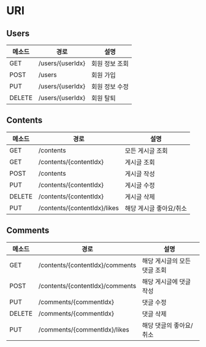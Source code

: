 # URI

## Users

| 메소드 | 경로                      | 설명                           |
| ------ | ------------------------- | ------------------------------ |
| GET    | /users/{userIdx}          | 회원 정보 조회                 |
| POST   | /users                    | 회원 가입                      |
| PUT    | /users/{userIdx}          | 회원 정보 수정                 |
| DELETE | /users/{userIdx}          | 회원 탈퇴                      |

## Contents

| 메소드 | 경로                   | 설명             |
| ------ | ---------------------- | ---------------- |
| GET    | /contents              | 모든 게시글 조회 |
| GET    | /contents/{contentIdx} | 게시글 조회      |
| POST   | /contents              | 게시글 작성      |
| PUT    | /contents/{contentIdx} | 게시글 수정      |
| DELETE | /contents/{contentIdx} | 게시글 삭제      |
| PUT | /contents/{contentIdx}/likes | 해당 게시글 좋아요/취소 |

## Comments

| 메소드 | 경로                            | 설명                         |
| ------ | ------------------------------- | ---------------------------- |
| GET    | /contents/{contentIdx}/comments | 해당 게시글의 모든 댓글 조회 |
| POST   | /contents/{contentIdx}/comments | 해당 게시글에 댓글 작성      |
| PUT    | /comments/{commentIdx}          | 댓글 수정                    |
| DELETE | /comments/{commentIdx}          | 댓글 삭제                    |
| PUT    | /comments/{commentIdx}/likes    | 해당 댓글의 좋아요/취소      |

